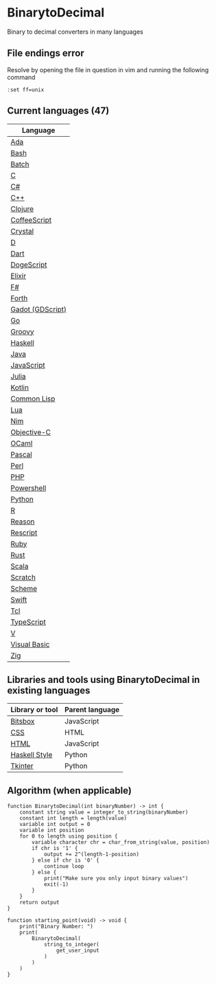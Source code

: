 # BinarytoDecimal

Binary to decimal converters in many languages

## File endings error

Resolve by opening the file in question in vim and running the following command

```vim
:set ff=unix
```

## Current languages (47)

| Language                               |
| -------------------------------------- |
| [Ada](BinarytoDecimal.adb)             |
| [Bash](BinarytoDecimal.sh)             |
| [Batch](BinarytoDecimal.bat)           |
| [C](BinarytoDecimal.c)                 |
| [C#](BinarytoDecimal.cs)               |
| [C++](BinarytoDecimal.cpp)             |
| [Clojure](BinarytoDecimal.clj)         |
| [CoffeeScript](BinarytoDecimal.coffee) |
| [Crystal](BinarytoDecimal.cr)          |
| [D](BinarytoDecimal.d)                 |
| [Dart](BinarytoDecimal.dart)           |
| [DogeScript](BinarytoDecimal.djs)      |
| [Elixir](BinarytoDecimal.exs)          |
| [F#](BinarytoDecimal.fsx)              |
| [Forth](BinarytoDecimal.fth)           |
| [Gadot (GDScript)](BinarytoDecimal.gd) |
| [Go](BinarytoDecimal.go)               |
| [Groovy](BinarytoDecimal.gvy)          |
| [Haskell](BinarytoDecimal.hs)          |
| [Java](BinarytoDecimal.java)           |
| [JavaScript](BinarytoDecimal.js)       |
| [Julia](BinarytoDecimal.jl)            |
| [Kotlin](BinarytoDecimal.kt)           |
| [Common Lisp](BinarytoDecimal.lsp)     |
| [Lua](BinarytoDecimal.lua)             |
| [Nim](BinarytoDecimal.nim)             |
| [Objective-C](BinarytoDecimal.m)       |
| [OCaml](BinarytoDecimal.ml)            |
| [Pascal](BinarytoDecimal.pas)          |
| [Perl](BinarytoDecimal.pl)             |
| [PHP](BinarytoDecimal.php)             |
| [Powershell](BinarytoDecimal.ps1)      |
| [Python](BinarytoDecimal.py)           |
| [R](BinarytoDecimal.r)                 |
| [Reason](BinarytoDecimal.re)           |
| [Rescript](BinarytoDecimal.res)        |
| [Ruby](BinarytoDecimal.rb)             |
| [Rust](BinarytoDecimal.rs)             |
| [Scala](BinarytoDecimal.scala)         |
| [Scratch](BinarytoDecimal.sb3)         |
| [Scheme](BinarytoDecimal.scm)          |
| [Swift](BinarytoDecimal.swift)         |
| [Tcl](BinarytoDecimal.tcl)             |
| [TypeScript](BinarytoDecimal.ts)       |
| [V](BinarytoDecimal.v)                 |
| [Visual Basic](BinarytoDecimal.vb)     |
| [Zig](BinarytoDecimal.zig)             |

## Libraries and tools using BinarytoDecimal in existing languages

| Library or tool                                   | Parent language |
| ------------------------------------------------- | --------------- |
| [Bitsbox](BinarytoDecimal.bitsbox.js)             | JavaScript      |
| [CSS](BinarytoDecimal.css)                        | HTML            |
| [HTML](BinarytoDecimal.html)                      | JavaScript      |
| [Haskell Style](BinarytoDecimal.haskell_style.py) | Python          |
| [Tkinter](BinarytoDecimal.tkinter.py)             | Python          |

## Algorithm (when applicable)

```pseudocode
function BinarytoDecimal(int binaryNumber) -> int {
    constant string value = integer_to_string(binaryNumber)
    constant int length = length(value)
    variable int output = 0
    variable int position
    for 0 to length using position {
        variable character chr = char_from_string(value, position)
        if chr is '1' {
            output += 2^(length-1-position)
        } else if chr is '0' {
            continue loop
        } else {
            print("Make sure you only input binary values")
            exit(-1)
        }
    }
    return output
}

function starting_point(void) -> void {
    print("Binary Number: ")
    print(
        BinarytoDecimal(
            string_to_integer(
                get_user_input
            )
        )
    )
}
```

